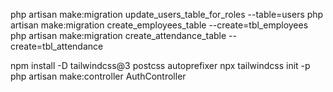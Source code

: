 php artisan make:migration update_users_table_for_roles --table=users
php artisan make:migration create_employees_table --create=tbl_employees
php artisan make:migration create_attendance_table --create=tbl_attendance

npm install -D tailwindcss@3 postcss autoprefixer
npx tailwindcss init -p
php artisan make:controller AuthController
